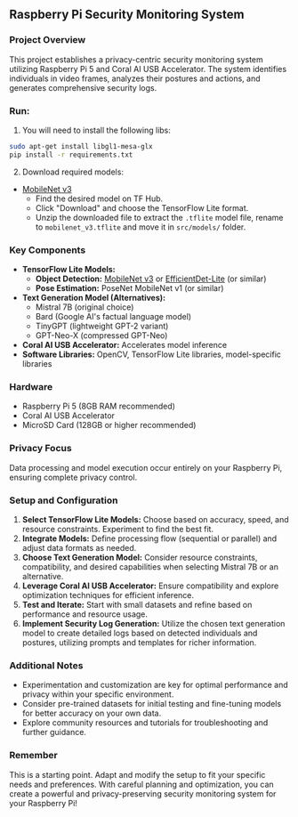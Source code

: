 ## Raspberry Pi Security Monitoring System

### Project Overview

This project establishes a privacy-centric security monitoring system utilizing Raspberry Pi 5 and Coral AI USB Accelerator. The system identifies individuals in video frames, analyzes their postures and actions, and generates comprehensive security logs.

### Run:

1. You will need to install the following libs:

```bash
sudo apt-get install libgl1-mesa-glx
pip install -r requirements.txt
```

2. Download required models:

- [MobileNet v3](https://www.kaggle.com/models/google/mobilenet-v3/frameworks/tfLite)
    - Find the desired model on TF Hub.
    - Click "Download" and choose the TensorFlow Lite format.
    - Unzip the downloaded file to extract the `.tflite` model file, rename to `mobilenet_v3.tflite` and move it in `src/models/` folder.


### Key Components

* **TensorFlow Lite Models:**
    * **Object Detection:** [MobileNet v3](https://www.kaggle.com/models/google/mobilenet-v3/frameworks/tfLite) or [EfficientDet-Lite](https://www.kaggle.com/models/tensorflow/efficientdet) (or similar)
    * **Pose Estimation:** PoseNet MobileNet v1 (or similar)
* **Text Generation Model (Alternatives):**
    * Mistral 7B (original choice)
    * Bard (Google AI's factual language model)
    * TinyGPT (lightweight GPT-2 variant)
    * GPT-Neo-X (compressed GPT-Neo)
* **Coral AI USB Accelerator:** Accelerates model inference
* **Software Libraries:** OpenCV, TensorFlow Lite libraries, model-specific libraries

### Hardware

* Raspberry Pi 5 (8GB RAM recommended)
* Coral AI USB Accelerator
* MicroSD Card (128GB or higher recommended)

### Privacy Focus

Data processing and model execution occur entirely on your Raspberry Pi, ensuring complete privacy control.

### Setup and Configuration

1. **Select TensorFlow Lite Models:** Choose based on accuracy, speed, and resource constraints. Experiment to find the best fit.
2. **Integrate Models:** Define processing flow (sequential or parallel) and adjust data formats as needed.
3. **Choose Text Generation Model:** Consider resource constraints, compatibility, and desired capabilities when selecting Mistral 7B or an alternative.
4. **Leverage Coral AI USB Accelerator:** Ensure compatibility and explore optimization techniques for efficient inference.
5. **Test and Iterate:** Start with small datasets and refine based on performance and resource usage.
6. **Implement Security Log Generation:** Utilize the chosen text generation model to create detailed logs based on detected individuals and postures, utilizing prompts and templates for richer information.

### Additional Notes

* Experimentation and customization are key for optimal performance and privacy within your specific environment.
* Consider pre-trained datasets for initial testing and fine-tuning models for better accuracy on your own data.
* Explore community resources and tutorials for troubleshooting and further guidance.

### Remember

This is a starting point. Adapt and modify the setup to fit your specific needs and preferences. With careful planning and optimization, you can create a powerful and privacy-preserving security monitoring system for your Raspberry Pi!

